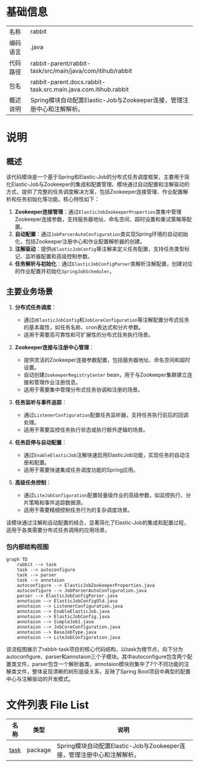 # 基础信息

|      |      |
|------|------|
| 名称 | rabbit |
| 编码语言 | .java |
| 代码路径 | rabbit-parent/rabbit-task/src/main/java/com/itihub/rabbit |
| 包名 | rabbit-parent.docs.rabbit-task.src.main.java.com.itihub.rabbit |
| 概述说明 | Spring模块自动配置Elastic-Job与Zookeeper连接，管理注册中心和注解解析。 |

# 说明

## 概述

该代码模块是一个基于Spring和Elastic-Job的分布式任务调度框架，主要用于简化Elastic-Job与Zookeeper的集成和配置管理。模块通过自动配置和注解驱动的方式，提供了完整的任务调度解决方案，包括Zookeeper连接管理、作业配置解析和任务初始化等功能。核心特性如下：

1. **Zookeeper连接管理**：通过`ElasticJobZookeeperProperties`类集中管理Zookeeper连接参数，支持服务器地址、命名空间、超时设置和重试策略等配置。
2. **自动配置**：通过`JobParserAutoConfiguration`类实现Spring环境的自动初始化，包括Zookeeper注册中心和作业配置解析器的创建。
3. **注解驱动**：提供`@ElasticJobConfig`等注解来定义任务配置，支持任务类型标记、监听器配置和高级控制参数。
4. **任务解析与初始化**：通过`ElasticJobConfigParser`类解析注解配置，创建对应的作业配置并初始化`SpringJobScheduler`。

## 主要业务场景

1. **分布式任务调度**：
   - 通过`@ElasticJobConfig`和`JobCoreConfiguration`等注解配置分布式任务的基本属性，如任务名称、cron表达式和分片参数。
   - 适用于需要高可靠性和可扩展性的分布式任务执行场景。

2. **Zookeeper连接与注册中心管理**：
   - 提供灵活的Zookeeper连接参数配置，包括服务器地址、命名空间和超时设置。
   - 自动创建`ZookeeperRegistryCenter` bean，用于与Zookeeper集群建立连接和管理作业注册信息。
   - 适用于需要集中管理分布式任务协调和注册的场景。

3. **任务监听与事件追踪**：
   - 通过`ListenerConfiguration`配置任务监听器，支持任务执行前后的回调处理。
   - 适用于需要监控任务执行状态或执行额外逻辑的场景。

4. **任务启停与自动配置**：
   - 通过`EnableElasticJob`注解快速启用ElasticJob功能，实现任务的自动注册和配置。
   - 适用于需要快速集成任务调度功能的Spring应用。

5. **高级任务控制**：
   - 通过`LiteJobConfiguration`配置轻量级作业的高级参数，如监控执行、分片策略和事件追踪数据源。
   - 适用于需要精细控制任务行为的复杂调度场景。

该模块通过注解和自动配置的结合，显著简化了Elastic-Job的集成和配置过程，适用于各类需要分布式任务调用的应用场景。


### 包内部结构视图

```mermaid
graph TD
    rabbit --> task
    task --> autoconfigure
    task --> parser
    task --> annotaion
    autoconfigure --> ElasticJobZookeeperProperties.java
    autoconfigure --> JobParserAutoConfiguration.java
    parser --> ElasticJobConfigParser.java
    annotaion --> ElasticJobConfigOld.java
    annotaion --> ListenerConfiguration.java
    annotaion --> EnableElasticJob.java
    annotaion --> ElasticJobConfig.java
    annotaion --> SimpleJob1.java
    annotaion --> JobCoreConfiguration.java
    annotaion --> BaseJobType.java
    annotaion --> LiteJobConfiguration.java
```

该流程图展示了rabbit-task项目的核心代码结构，以task为根节点，向下分为autoconfigure、parser和annotaion三个子模块。其中autoconfigure包含两个配置类文件，parser包含一个解析器类，annotaion模块则集中了7个不同功能的注解类文件，整体呈现清晰的树形层级关系，反映了Spring Boot项目中典型的配置中心与注解驱动的开发模式。

# 文件列表 File List

| 名称   | 类型  | 说明 |
|-------|------|-------------|
| [task](task/_module.md) | package | Spring模块自动配置Elastic-Job与Zookeeper连接，管理注册中心和注解解析。 |


